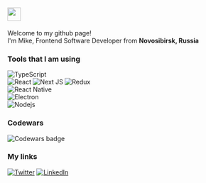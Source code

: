 <h1><img src="https://emojis.slackmojis.com/emojis/images/1531849430/4246/blob-sunglasses.gif?1531849430" width="30"/></h1>


<p>Welcome to my github page! </br> I'm Mike, Frontend Software Developer from <b>Novosibirsk, Russia</b></p>

<h3>Tools that I am using</h3>

<p>
  <img alt="TypeScript" src="https://img.shields.io/badge/-TypeScript-007ACC?style=for-the-badge&logo=typescript&logoColor=white" /></br>
  <img alt="React" src="https://img.shields.io/badge/-React-45b8d8?style=for-the-badge&logo=react&logoColor=white" /> 
  <img alt="Next JS" src="https://img.shields.io/badge/-Next_JS-000000?style=for-the-badge&logo=nextjs&logoColor=white" />
  <img alt="Redux" src="https://img.shields.io/badge/-Redux-764ABC?style=for-the-badge&logo=redux&logoColor=white" /></br>
  <img alt="React Native" src="https://img.shields.io/badge/-React_Native-007ACC?style=for-the-badge&logo=react&logoColor=white" /></br>
  <img alt="Electron" src="https://img.shields.io/badge/-Electron-47848F?style=for-the-badge&logo=electron&logoColor=white" /></br>
  <img alt="Nodejs" src="https://img.shields.io/badge/-Nodejs-43853d?style=for-the-badge&logo=Node.js&logoColor=white" />
</p>

<h3>Codewars</h3>
<img alt="Codewars badge" src="https://www.codewars.com/users/sakhnyuk/badges/small" />

<h3>My links</h3>
<p>
  <a href="https://twitter.com/MikhailSakhnyuk" target="_blank"><img alt="Twitter" src="https://img.shields.io/badge/twitter-%231DA1F2.svg?&style=for-the-badge&logo=twitter&logoColor=white" /></a> 
  <a href="https://www.linkedin.com/in/michael-sakhniuk-96765aa8/" target="_blank"><img alt="LinkedIn" src="https://img.shields.io/badge/linkedin-%230077B5.svg?&style=for-the-badge&logo=linkedin&logoColor=white" /></a>
</p>
